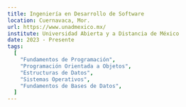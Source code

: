 ```yaml
---
title: Ingeniería en Desarrollo de Software
location: Cuernavaca, Mor.
url: https://www.unadmexico.mx/
institute: Universidad Abierta y a Distancia de México
date: 2023 - Presente
tags:
  [
    "Fundamentos de Programación",
    "Programación Orientada a Objetos",
    "Estructuras de Datos",
    "Sistemas Operativos",
    "Fundamentos de Bases de Datos",
  ]
---
```

